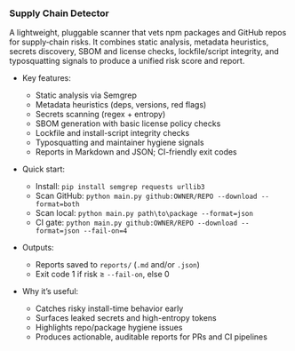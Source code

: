 ### Supply Chain Detector

A lightweight, pluggable scanner that vets npm packages and GitHub repos for supply‑chain risks. It combines static analysis, metadata heuristics, secrets discovery, SBOM and license checks, lockfile/script integrity, and typosquatting signals to produce a unified risk score and report.

- Key features:
  - Static analysis via Semgrep
  - Metadata heuristics (deps, versions, red flags)
  - Secrets scanning (regex + entropy)
  - SBOM generation with basic license policy checks
  - Lockfile and install-script integrity checks
  - Typosquatting and maintainer hygiene signals
  - Reports in Markdown and JSON; CI-friendly exit codes

- Quick start:
  - Install: `pip install semgrep requests urllib3`
  - Scan GitHub: `python main.py github:OWNER/REPO --download --format=both`
  - Scan local: `python main.py path\to\package --format=json`
  - CI gate: `python main.py github:OWNER/REPO --download --format=json --fail-on=4`

- Outputs:
  - Reports saved to `reports/` (`.md` and/or `.json`)
  - Exit code 1 if risk ≥ `--fail-on`, else 0

- Why it’s useful:
  - Catches risky install-time behavior early
  - Surfaces leaked secrets and high-entropy tokens
  - Highlights repo/package hygiene issues
  - Produces actionable, auditable reports for PRs and CI pipelines
